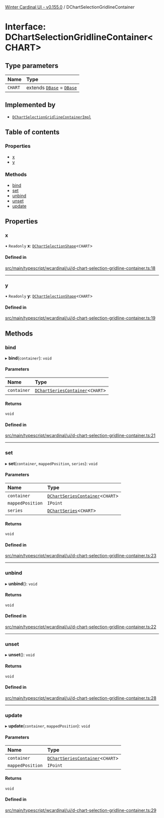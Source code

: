 [Winter Cardinal UI - v0.155.0](../index.md) / DChartSelectionGridlineContainer

# Interface: DChartSelectionGridlineContainer<CHART\>

## Type parameters

| Name | Type |
| :------ | :------ |
| `CHART` | extends [`DBase`](../classes/DBase.md) = [`DBase`](../classes/DBase.md) |

## Implemented by

- [`DChartSelectionGridlineContainerImpl`](../classes/DChartSelectionGridlineContainerImpl.md)

## Table of contents

### Properties

- [x](DChartSelectionGridlineContainer.md#x)
- [y](DChartSelectionGridlineContainer.md#y)

### Methods

- [bind](DChartSelectionGridlineContainer.md#bind)
- [set](DChartSelectionGridlineContainer.md#set)
- [unbind](DChartSelectionGridlineContainer.md#unbind)
- [unset](DChartSelectionGridlineContainer.md#unset)
- [update](DChartSelectionGridlineContainer.md#update)

## Properties

### x

• `Readonly` **x**: [`DChartSelectionShape`](DChartSelectionShape.md)<`CHART`\>

#### Defined in

[src/main/typescript/wcardinal/ui/d-chart-selection-gridline-container.ts:18](https://github.com/winter-cardinal/winter-cardinal-ui/blob/v0.155.0/src/main/typescript/wcardinal/ui/d-chart-selection-gridline-container.ts#L18)

___

### y

• `Readonly` **y**: [`DChartSelectionShape`](DChartSelectionShape.md)<`CHART`\>

#### Defined in

[src/main/typescript/wcardinal/ui/d-chart-selection-gridline-container.ts:19](https://github.com/winter-cardinal/winter-cardinal-ui/blob/v0.155.0/src/main/typescript/wcardinal/ui/d-chart-selection-gridline-container.ts#L19)

## Methods

### bind

▸ **bind**(`container`): `void`

#### Parameters

| Name | Type |
| :------ | :------ |
| `container` | [`DChartSeriesContainer`](DChartSeriesContainer.md)<`CHART`\> |

#### Returns

`void`

#### Defined in

[src/main/typescript/wcardinal/ui/d-chart-selection-gridline-container.ts:21](https://github.com/winter-cardinal/winter-cardinal-ui/blob/v0.155.0/src/main/typescript/wcardinal/ui/d-chart-selection-gridline-container.ts#L21)

___

### set

▸ **set**(`container`, `mappedPosition`, `series`): `void`

#### Parameters

| Name | Type |
| :------ | :------ |
| `container` | [`DChartSeriesContainer`](DChartSeriesContainer.md)<`CHART`\> |
| `mappedPosition` | `IPoint` |
| `series` | [`DChartSeries`](DChartSeries.md)<`CHART`\> |

#### Returns

`void`

#### Defined in

[src/main/typescript/wcardinal/ui/d-chart-selection-gridline-container.ts:23](https://github.com/winter-cardinal/winter-cardinal-ui/blob/v0.155.0/src/main/typescript/wcardinal/ui/d-chart-selection-gridline-container.ts#L23)

___

### unbind

▸ **unbind**(): `void`

#### Returns

`void`

#### Defined in

[src/main/typescript/wcardinal/ui/d-chart-selection-gridline-container.ts:22](https://github.com/winter-cardinal/winter-cardinal-ui/blob/v0.155.0/src/main/typescript/wcardinal/ui/d-chart-selection-gridline-container.ts#L22)

___

### unset

▸ **unset**(): `void`

#### Returns

`void`

#### Defined in

[src/main/typescript/wcardinal/ui/d-chart-selection-gridline-container.ts:28](https://github.com/winter-cardinal/winter-cardinal-ui/blob/v0.155.0/src/main/typescript/wcardinal/ui/d-chart-selection-gridline-container.ts#L28)

___

### update

▸ **update**(`container`, `mappedPosition`): `void`

#### Parameters

| Name | Type |
| :------ | :------ |
| `container` | [`DChartSeriesContainer`](DChartSeriesContainer.md)<`CHART`\> |
| `mappedPosition` | `IPoint` |

#### Returns

`void`

#### Defined in

[src/main/typescript/wcardinal/ui/d-chart-selection-gridline-container.ts:29](https://github.com/winter-cardinal/winter-cardinal-ui/blob/v0.155.0/src/main/typescript/wcardinal/ui/d-chart-selection-gridline-container.ts#L29)
